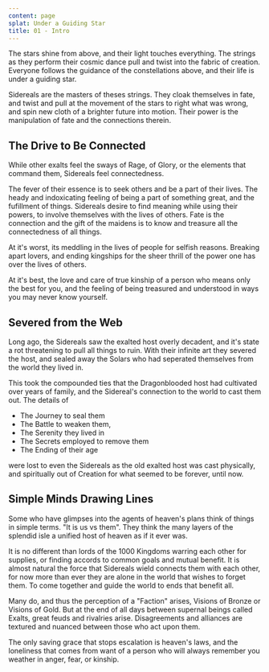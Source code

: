 ```yaml
---
content: page
splat: Under a Guiding Star
title: 01 - Intro
---
```


The stars shine from above, and their light touches everything. The strings as they perform their cosmic dance pull and twist into the fabric of creation. Everyone follows the guidance of the constellations above, and their life is under a guiding star.

Sidereals are the masters of theses strings. They cloak themselves in fate, and twist and pull at the movement of the stars to right what was wrong, and spin new cloth of a brighter future into motion. Their power is the manipulation of fate and the connections therein.

## The Drive to Be Connected

While other exalts feel the sways of Rage, of Glory, or the elements that command them, Sidereals feel connectedness.

The fever of their essence is to seek others and be a part of their lives. The heady and indoxicating feeling of being a part of something great, and the fufillment of things. Sidereals desire to find meaning while using their powers, to involve themselves with the lives of others. Fate is the connection and the gift of the maidens is to know and treasure all the connectedness of all things.

At it's worst, its meddling in the lives of people for selfish reasons. Breaking apart lovers, and ending kingships for the sheer thrill of the power one has over the lives of others.

At it's best, the love and care of true kinship of a person who means only the best for you, and the feeling of being treasured and understood in ways you may never know yourself.

## Severed from the Web

Long ago, the Sidereals saw the exalted host overly decadent, and it's state a rot threatening to pull all things to ruin. With their infinite art they severed the host, and sealed away the Solars who had seperated themselves from the world they lived in.

This took the compounded ties that the Dragonblooded host had cultivated over years of family, and the Sidereal's connection to the world to cast them out. The details of

- The Journey to seal them
- The Battle to weaken them,
- The Serenity they lived in
- The Secrets employed to remove them
- The Ending of their age

were lost to even the Sidereals as the old exalted host was cast physically, and spiritually out of Creation for what seemed to be forever, until now.

## Simple Minds Drawing Lines

Some who have glimpses into the agents of heaven's plans think of things in simple terms. "It is us vs them". They think the many layers of the splendid isle a unified host of heaven as if it ever was.

It is no different than lords of the 1000 Kingdoms warring each other for supplies, or finding accords to common goals and mutual benefit. It is almost natural the force that Sidereals wield connects them with each other, for now more than ever they are alone in the world that wishes to forget them. To come together and guide the world to ends that benefit all.

Many do, and thus the perception of a "Faction" arises, Visions of Bronze or Visions of Gold. But at the end of all days between supernal beings called Exalts, great feuds and rivalries arise. Disagreements and alliances are textured and nuanced between those who act upon them.

The only saving grace that stops escalation is heaven's laws, and the loneliness that comes from want of a person who will always remember you weather in anger, fear, or kinship.
